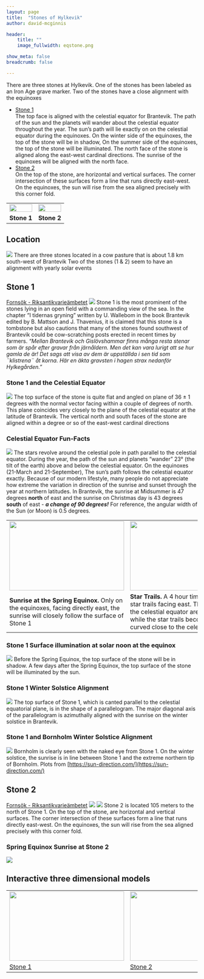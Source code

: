 ```yaml
---
layout: page
title:  "Stones of Hylkevik"
author: david-mcginnis

header:
    title: ""
    image_fullwidth: eqstone.png

show_meta: false
breadcrumb: false

---
```

There are three stones at Hylkevik. One of the stones has been labeled as an Iron Age grave marker. Two of the stones have a close alignment with the equinoxes  
- [Stone 1](#stone-1)    
  The top face is aligned with the celestial equator for Brantevik. The path of the sun and the planets will wander about the celestial equator throughout the year. The sun’s path will lie exactly on on the celestial equator during the equinoxes. On the winter side of the equinoxes, the top of the stone will be in shadow, On the summer side of the equinoxes, the top of the stone will be illuminated. The north face of the stone is aligned along the east-west cardinal directions. The sunrise of the equinoxes will be aligned with the north face.  
- [Stone 2](#stone-2)     
  On the top of the stone, are horizontal and vertical surfaces. The corner intersection of these surfaces form a line that runs directly east-west. On the equinoxes, the sun will rise from the sea aligned precisely with this corner fold.
<div width="100%">
    <table width="100%">
        <tr>
            <td width="50%" text-align="center"> 
                <img src="/images/stone1_07.png" width="100%" />
            </td>
            <td width="50%" text-align="center">
                <img src="/images/stone2_04.png" width="100%"/>
            </td>
        </tr>
        <tr>
            <td width="50%" text-align="center"> 
                <span><b>Stone 1</b></span>
            </td>
            <td width="50%" text-align="center">
                <span><b>Stone 2</b></span>
            </td>
        </tr>
    </table>
</div>

## Location
![](/images/eqStoneLocation.png)
There are three stones located in a cow pasture that is about 1.8 km south-west of Brantevik
Two of the stones (1 & 2) seem to have an alignment with yearly solar events

## Stone 1
[Fornsök - Riksantikvarieämbetet](https://app.raa.se/open/fornsok/lamning/5b87f151-3221-4b7b-91ac-8ac229dee072)
![](/images/stone1_01.jpg)
Stone 1 is the most prominent of the stones lying in an open field with a commanding view of the sea. In the chapter “I tidernas gryning” written by U. Wallebom in the book Brantevik edited by  B. Mattson and J. Thavenius, it is claimed that this stone is a tombstone but also cautions that many of the stones found southwest of Brantevik could be cow-scratching posts erected in recent times by farmers. *“Mellan Brantevik och Gislövshammar finns många resta stenar som är spår efter gravar från järnåldern. Men det kan vara lurigt att se hur gamla de är! Det sags att visa av dem är uppställda i sen tid som ¨klistrena¨ åt korna. Här en äkta gravsten i hagen strax nedanför Hylkegården.”*  
### Stone 1 and the Celestial Equator
![](/images/stone1_02.png)
The top surface of the stone is quite flat and angled on plane of 36 ± 1  degrees with the normal vector facing within a couple of degrees of north. This plane coincides very closely to the plane of the celestial equator at the latitude of Brantevik. The vertical north and south faces of the stone are aligned within a degree or so of the east-west cardinal directions
### Celestial Equator Fun-Facts
![](/images/stone1_03.png)
The stars revolve around the celestial pole in path parallel to the celestial equator. During the year, the path of the sun and planets “wander” 23° (the tilt of the earth) above and below the celestial equator. On the equinoxes (21-March and 21-September), The sun’s path follows the celestial equator exactly. Because of our modern lifestyle, many people do not appreciate how extreme the variation in direction of the sunrise and sunset through the year at northern latitudes. In Brantevik, the sunrise at Midsummer is 47 degrees **north** of east and the sunrise on Christmas day is 43 degrees **south** of east - ***a change of 90 degrees!*** For reference, the angular width of the Sun (or Moon) is 0.5 degrees.

<div width="100%">
    <table width="100%">
        <tr>
            <td width="50%" text-align="center"> 
                <a href="https://youtu.be/edGANlcLQb0" ><img src="/images/EquinoxStoneVideoScreenShot.png" width="302" height="182" alt=""/></a>
            </td>
            <td width="50%" text-align="center">
                <a href="https://youtu.be/CvvW_E4BCiE" ><img src="/images/startTrail302x182.png" width="302" height="182" alt=""/></a>
            </td>
        </tr>
        <tr>
            <td width="50%" text-align="center"> 
                <span><b>Sunrise at the Spring Equinox.</b> Only on the equinoxes, facing directly east, the sunrise will closely follow the surface of Stone 1</span>
            </td>
            <td width="50%" text-align="center">
                <span><b>Star Trails.</b> A 4 hour timelapse video of star trails facing east. The star trails on the celestial equator are straight lines while the star trails become more curved close to the celestial poles</span>
            </td>
        </tr>
    </table>
</div>

### Stone 1 Surface illumination at solar noon at the equinox
![](/images/stone1_04.png)
Before the Spring Equinox, the top surface of the stone will be in shadow. A few days after the Spring Equinox, the top surface of the stone will be illuminated by the sun.

### Stone 1 Winter Solstice Alignment
![](/images/stone1_05.png)
The top surface of Stone 1, which is canted parallel to the celestial equatorial plane, is in the shape of a parallelogram. The major diagonal axis of the parallelogram is azimuthally aligned with the sunrise on the winter solstice in Brantevik.

### Stone 1 and Bornholm Winter Solstice Alignment
![](/images/stone1_06.png)
Bornholm is clearly seen with the naked eye from Stone 1. On the winter solstice, the sunrise is in line between Stone 1 and the extreme northern tip of Bornholm. Plots from [https://sun-direction.com/](https://sun-direction.com/)

## Stone 2
[Fornsök - Riksantikvarieämbetet](https://app.raa.se/open/fornsok/lamning/7b37a96a-2c50-4ae4-9a7a-6364fee57c1f)
![](/images/stone2_01.png)
![](/images/stone2_02.png)
Stone 2 is located 105 meters to the north of Stone 1. On the top of the stone, are horizontal and vertical surfaces. The corner intersection of these surfaces form a line that runs directly east-west. On the equinoxes, the sun will rise from the sea aligned precisely with this corner fold.

### Spring Equinox Sunrise at Stone 2
![](/images/stone2_03.png)

## Interactive three dimensional models
<div width="100%">
    <table width="100%">
        <tr>
            <td width="50%" text-align="center"> 
                <a href="/equinoxStoneOne3d/" ><img src="/images/eqStone1_3d.png" width="302" height="182" alt=""/></a>
            </td>
            <td width="50%" text-align="center">
                <a href="/equinoxStoneTwo3d/" ><img src="/images/eqStone2_3d.png" width="302" height="182" alt=""/></a>
            </td>
        </tr>
        <tr>
            <td width="50%" text-align="center"> 
                <a href="/equinoxStoneOne3d/" >Stone 1</a>
            </td>
            <td width="50%" text-align="center">
                <a href="/equinoxStoneTwo3d/" >Stone 2</a>
            </td>
        </tr>
    </table>
</div>


